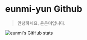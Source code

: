# eunmi-yun Github
> 안녕하세요, 윤은미입니다.

![eunmi's GitHub stats](https://github-readme-stats.vercel.app/api?username=eunmi_yun&show_icons=true)